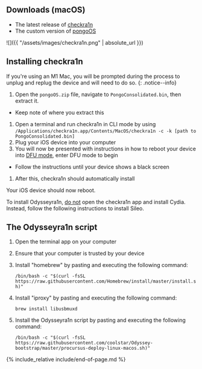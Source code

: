## Downloads (macOS)

- The latest release of [checkra1n](https://checkra.in)
- The custom version of [pongoOS](https://github.com/checkra1n/BugTracker/files/6429930/Pongo.zip)

![]({{ "/assets/images/checkra1n.png" | absolute_url }})

## Installing checkra1n

If you're using an M1 Mac, you will be prompted during the process to unplug and replug the device and will need to do so.
{: .notice--info}

1. Open the `pongoOS.zip` file, navigate to `PongoConsolidated.bin`, then extract it.
  - Keep note of where you extract this
1. Open a terminal and run checkra1n in CLI mode by using `/Applications/checkra1n.app/Contents/MacOS/checkra1n -c -k [path to PongoConsolidated.bin]`
1. Plug your iOS device into your computer
1. You will now be presented with instructions in how to reboot your device into [DFU mode](faq#dfu_mode), enter DFU mode to begin
  - Follow the instructions until your device shows a black screen
1. After this, checkra1n should automatically install

Your iOS device should now reboot.

To install Odysseyra1n, <u>do not</u> open the checkra1n app and install Cydia. Instead, follow the following instructions to install Sileo.

## The Odysseyra1n script

1. Open the terminal app on your computer
1. Ensure that your computer is trusted by your device
1. Install "homebrew" by pasting and executing the following command:

    `/bin/bash -c "$(curl -fsSL https://raw.githubusercontent.com/Homebrew/install/master/install.sh)"`
1. Install "iproxy" by pasting and executing the following command:

    `brew install libusbmuxd`
1. Install the Odysseyra1n script by pasting and executing the following command:

    `/bin/bash -c "$(curl -fsSL https://raw.githubusercontent.com/coolstar/Odyssey-bootstrap/master/procursus-deploy-linux-macos.sh)"`

{% include_relative include/end-of-page.md %}
